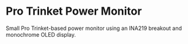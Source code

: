 # Pro Trinket Power Monitor

Small Pro Trinket-based power monitor using an INA219 breakout and monochrome OLED display.
